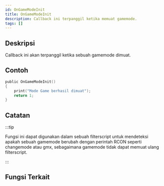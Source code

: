 ```yaml
---
id: OnGameModeInit
title: OnGameModeInit
description: Callback ini terpanggil ketika memuat gamemode.
tags: []
---
```


## Deskripsi
Callback ini akan terpanggil ketika sebuah gamemode dimuat.

## Contoh

```c
public OnGameModeInit()
{
    print("Mode Game berhasil dimuat");
    return 1;
}
```

## Catatan

:::tip

Fungsi ini dapat digunakan dalam sebuah filterscript untuk mendeteksi apakah sebuah gamemode berubah dengan perintah RCON seperti changemode atau gmx, sebagaimana gamemode tidak dapat memuat ulang filterscript.

:::

## Fungsi Terkait
